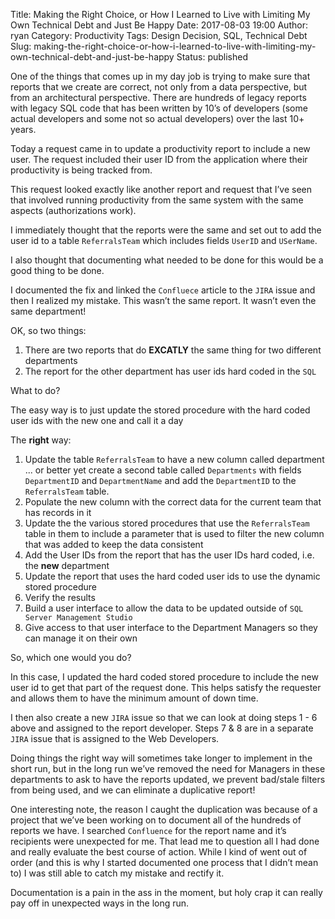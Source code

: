 Title: Making the Right Choice, or How I Learned to Live with Limiting My Own Technical Debt and Just Be Happy
Date: 2017-08-03 19:00
Author: ryan
Category: Productivity
Tags: Design Decision, SQL, Technical Debt
Slug: making-the-right-choice-or-how-i-learned-to-live-with-limiting-my-own-technical-debt-and-just-be-happy
Status: published

One of the things that comes up in my day job is trying to make sure that reports that we create are correct, not only from a data perspective, but from an architectural perspective. There are hundreds of legacy reports with legacy SQL code that has been written by 10’s of developers (some actual developers and some not so actual developers) over the last 10+ years.

Today a request came in to update a productivity report to include a new user. The request included their user ID from the application where their productivity is being tracked from.

This request looked exactly like another report and request that I’ve seen that involved running productivity from the same system with the same aspects (authorizations work).

I immediately thought that the reports were the same and set out to add the user id to a table `ReferralsTeam` which includes fields `UserID` and `USerName`.

I also thought that documenting what needed to be done for this would be a good thing to be done.

I documented the fix and linked the `Confluece` article to the `JIRA` issue and then I realized my mistake. This wasn’t the same report. It wasn’t even the same department!

OK, so two things:

1.  There are two reports that do **EXCATLY** the same thing for two different departments
2.  The report for the other department has user ids hard coded in the `SQL`

What to do?

The easy way is to just update the stored procedure with the hard coded user ids with the new one and call it a day

The **right** way:

1.  Update the table `ReferralsTeam` to have a new column called department ... or better yet create a second table called `Departments` with fields `DepartmentID` and `DepartmentName` and add the `DepartmentID` to the `ReferralsTeam` table.
2.  Populate the new column with the correct data for the current team that has records in it
3.  Update the the various stored procedures that use the `ReferralsTeam` table in them to include a parameter that is used to filter the new column that was added to keep the data consistent
4.  Add the User IDs from the report that has the user IDs hard coded, i.e. the **new** department
5.  Update the report that uses the hard coded user ids to use the dynamic stored procedure
6.  Verify the results
7.  Build a user interface to allow the data to be updated outside of `SQL Server Management Studio`
8.  Give access to that user interface to the Department Managers so they can manage it on their own

So, which one would you do?

In this case, I updated the hard coded stored procedure to include the new user id to get that part of the request done. This helps satisfy the requester and allows them to have the minimum amount of down time.

I then also create a new `JIRA` issue so that we can look at doing steps 1 - 6 above and assigned to the report developer. Steps 7 & 8 are in a separate `JIRA` issue that is assigned to the Web Developers.

Doing things the right way will sometimes take longer to implement in the short run, but in the long run we’ve removed the need for Managers in these departments to ask to have the reports updated, we prevent bad/stale filters from being used, and we can eliminate a duplicative report!

One interesting note, the reason I caught the duplication was because of a project that we’ve been working on to document all of the hundreds of reports we have. I searched `Confluence` for the report name and it’s recipients were unexpected for me. That lead me to question all I had done and really evaluate the best course of action. While I kind of went out of order (and this is why I started documented one process that I didn’t mean to) I was still able to catch my mistake and rectify it.

Documentation is a pain in the ass in the moment, but holy crap it can really pay off in unexpected ways in the long run.
